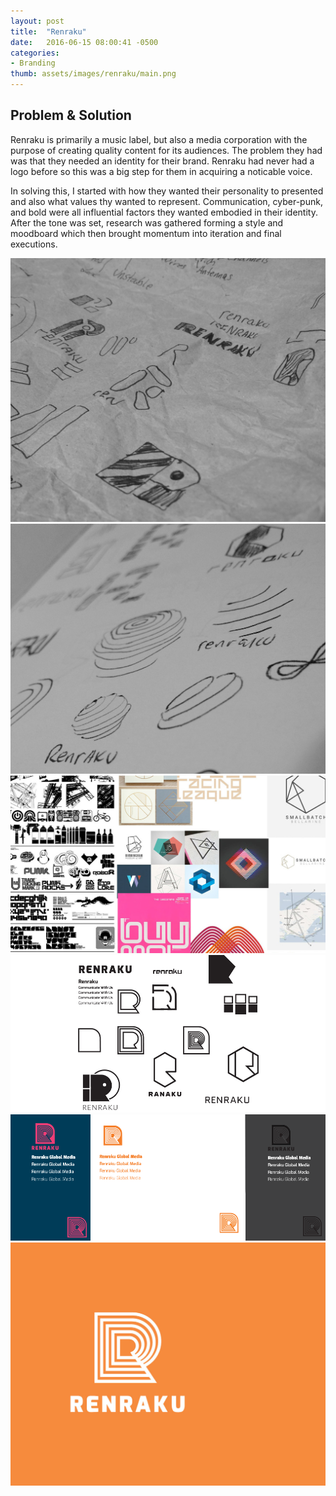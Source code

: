 ```yaml
---
layout: post
title:  "Renraku"
date:   2016-06-15 08:00:41 -0500
categories:
- Branding
thumb: assets/images/renraku/main.png
---
```

Problem & Solution
------------------
Renraku is primarily a music label, but also a media corporation with the purpose of creating quality content for its audiences. The problem they had was that they needed an identity for their brand. Renraku had never had a logo before so this was a big step for them in acquiring a noticable voice.

In solving this, I started with how they wanted their personality to presented and also what values thy wanted to represent. Communication, cyber-punk, and bold were all influential factors they wanted embodied in their identity. After the tone was set, research was gathered forming a style and moodboard which then brought momentum into iteration and final executions.


<div class="example-container">
<img class="example-img" alt="Logo Sketches" src="/assets/images/renraku/ideas1.jpg">
</div>

<div class="example-container">
<img class="example-img" alt="Logo Sketches" src="/assets/images/renraku/ideas2.jpg">
</div>

<div class="example-container">
<img class="example-img" alt="Logo Moodboard" src="/assets/images/renraku/moodboard.jpg">
</div>

<div class="example-container">
<img class="example-img" alt="Logo Ideations" src="/assets/images/renraku/draft.jpg">
</div>

<div class="example-container">
<img class="example-img" alt="Logo Color" src="/assets/images/renraku/color2.png">
</div>

<div class="example-container">
<img class="example-img" alt="Final Logo" src="/assets/images/renraku/main.png">
</div>
